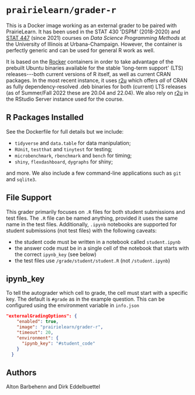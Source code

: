 # `prairielearn/grader-r`

This is a Docker image working as an external grader to be paired with
PrairieLearn. It has been used in the STAT 430 'DSPM' (2018-2020) and [STAT
447](https://stat447.com) (since 2021) courses on _Data Science Programming
Methods_ at the University of Illinois at Urbana-Champaign. However, the
container is perfectly generic and can be used for general R work as well.

It is based on the [Rocker](https://rocker-project.org) containers in order to take
advantage of the prebuilt Ubuntu binaries available for the stable 'long-term support' (LTS)
releases---both current versions of R itself, as well as current CRAN packages.
In the most recent instance, it uses [r2u](https://eddelbuettel.github.io/r2u/)
which offers _all_ of CRAN as fully dependency-resolved .deb binaries for both
(current) LTS releases (as of Summer/Fall 2022 these are 20.04 and 22.04). We also
rely on [r2u](https://eddelbuettel.github.io/r2u/) in the RStudio Server instance
used for the course.

## R Packages Installed

See the Dockerfile for full details but we include:

- `tidyverse` and `data.table` for data manipulation;
- `RUnit`, `testthat` and `tinytest` for testing;
- `microbenchmark`, `rbenchmark` and `bench` for timing;
- `shiny`, `flexdashboard`, `dygraphs` for shiny;

and more. We also include a few command-line applications such as `git` and `sqlite3`.

## File Support

This grader primarily focuses on `.R` files for both student submissions and test files. The `.R` file can be named anything, provided it uses the same name in the test files. Additionally, `.ipynb` notebooks are supported for student submissions (not test files) with the following caveats:

- the student code must be written in a notebook called `student.ipynb`
- the answer code must be in a single cell of the notebook that starts with the correct `ipynb_key` (see below)
- the test files use `/grade/student/student.R` (not `/student.ipynb`)

## ipynb_key

To tell the autograder which cell to grade, the cell must start with a specific key. The default is `#grade` as in the example question. This can be configured using the environment variable in `info.json`

```json
"externalGradingOptions": {
    "enabled": true,
    "image": "prairielearn/grader-r",
    "timeout": 20,
    "environment": {
      "ipynb_key": "#student_code"
    }
  }
```

## Authors

Alton Barbehenn and Dirk Eddelbuettel
